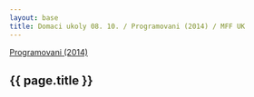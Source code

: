 ```yaml
---
layout: base
title: Domaci ukoly 08. 10. / Programovani (2014) / MFF UK
---
```


[Programovani (2014)](../2014-programovani.html)

## {{ page.title }}

<script src="https://gist.github.com/ondrejsika/97b59ee630b9022a6a41.js"></script>

<script src="https://gist.github.com/ondrejsika/6d324b0f2749364cfed9.js"></script>
